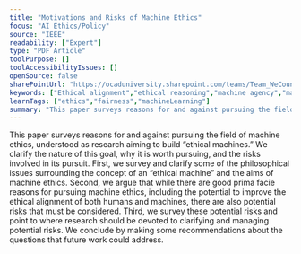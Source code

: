 ```yaml
---
title: "Motivations and Risks of Machine Ethics"
focus: "AI Ethics/Policy"
source: "IEEE"
readability: ["Expert"]
type: "PDF Article"
toolPurpose: []
toolAccessibilityIssues: []
openSource: false
sharePointUrl: "https://ocaduniversity.sharepoint.com/teams/Team_WeCount/Shared%20Documents/Resources%20and%20Tools/Literature%20(curated)/Motivations%20and%20Risks%20of%20Machine%20Ethics.pdf"
keywords: ["Ethical alignment","ethical reasoning","machine agency","machine ethics"]
learnTags: ["ethics","fairness","machineLearning"]
summary: "This paper surveys reasons for and against pursuing the field of machine ethics, and clarifies the nature of this goal, why it is worth pursuing, and the risks involved in its pursuit. "
---
```

This paper surveys reasons for and against pursuing the field of machine ethics, understood as research aiming to build “ethical machines.” We clarify the nature of this goal, why it is worth pursuing, and the risks involved in its pursuit. First, we survey and clarify some of the philosophical issues surrounding the concept of an “ethical machine” and the aims of machine ethics. Second, we argue that while there are good prima facie reasons for pursuing machine ethics, including the potential to improve the ethical alignment of both humans and machines, there are also potential risks that must be considered. Third, we survey these potential risks and point to where research should be devoted to clarifying and managing potential risks. We conclude by making some recommendations about the questions that future work could address.
